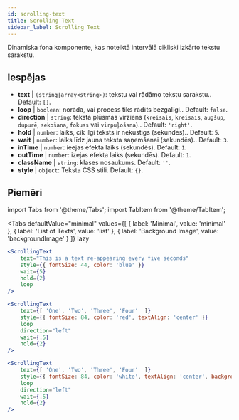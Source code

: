 ```yaml
---
id: scrolling-text
title: Scrolling Text
sidebar_label: Scrolling Text
---
```


Dinamiska fona komponente, kas noteiktā intervālā cikliski izkārto tekstu sarakstu.

## Iespējas

* __text__ | `(string|array<string>)`: tekstu vai rādāmo tekstu sarakstu.. Default: `[]`.
* __loop__ | `boolean`: norāda, vai process tiks rādīts bezgalīgi.. Default: `false`.
* __direction__ | `string`: teksta plūsmas virziens (`kreisais`, `kreisais`, `augšup`, `dupurē`, `sekošana`, `fokuss` vai `virpuļošana`).. Default: `'right'`.
* __hold__ | `number`: laiks, cik ilgi teksts ir nekustīgs (sekundēs).. Default: `5`.
* __wait__ | `number`: laiks līdz jauna teksta saņemšanai (sekundēs).. Default: `3`.
* __inTime__ | `number`: ieejas efekta laiks (sekundēs). Default: `1`.
* __outTime__ | `number`: izejas efekta laiks (sekundēs). Default: `1`.
* __className__ | `string`: klases nosaukums. Default: `''`.
* __style__ | `object`: Teksta CSS stili. Default: `{}`.


## Piemēri


import Tabs from '@theme/Tabs';
import TabItem from '@theme/TabItem';

<Tabs
    defaultValue="minimal"
    values={[
        { label: 'Minimal', value: 'minimal' },
        { label: 'List of Texts', value: 'list' },
        { label: 'Background Image', value: 'backgroundImage' }
    ]}
    lazy
>

<TabItem value="minimal">

```jsx live
<ScrollingText
    text="This is a text re-appearing every five seconds"
    style={{ fontSize: 44, color: 'blue' }}
    wait={5}
    hold={2}
    loop
/>
```

</TabItem>

<TabItem value="list">

```jsx live
<ScrollingText
    text={[ 'One', 'Two', 'Three', 'Four'  ]}
    style={{ fontSize: 84, color: 'red', textAlign: 'center' }}
    loop
    direction="left"
    wait={.5}
    hold={2}
/>
```

</TabItem>

<TabItem value="backgroundImage">

```jsx live
<ScrollingText
    text={[ 'One', 'Two', 'Three', 'Four'  ]}
    style={{ fontSize: 84, color: 'white', textAlign: 'center', backgroundImage: 'url(https://bit.ly/3qlRgoR)', backgroundSize: '1200px 200px' }}
    loop
    direction="left"
    wait={.5}
    hold={2}
/>
```

</TabItem>

</Tabs>
